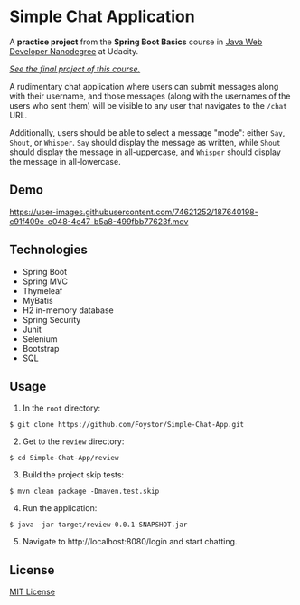 # Simple Chat Application

A **practice project** from the **Spring Boot Basics** course in [Java Web Developer Nanodegree](https://www.udacity.com/course/java-developer-nanodegree--nd035) at Udacity.

[_See the final project of this course._](https://github.com/Foystor/SuperDuperDrive)

A rudimentary chat application where users can submit messages along with their username, and those messages (along with the usernames of the users who sent them) will be visible to any user that navigates to the `/chat` URL.

Additionally, users should be able to select a message "mode": either `Say`, `Shout`, or `Whisper`. `Say` should display the message as written, while `Shout` should display the message in all-uppercase, and `Whisper` should display the message in all-lowercase.

## Demo

https://user-images.githubusercontent.com/74621252/187640198-c91f409e-e048-4e47-b5a8-499fbb77623f.mov

## Technologies

- Spring Boot
- Spring MVC
- Thymeleaf
- MyBatis
- H2 in-memory database
- Spring Security
- Junit
- Selenium
- Bootstrap
- SQL

## Usage

1. In the `root` directory:

```
$ git clone https://github.com/Foystor/Simple-Chat-App.git
```

2. Get to the `review` directory:

```
$ cd Simple-Chat-App/review
```

3. Build the project skip tests:

```
$ mvn clean package -Dmaven.test.skip
```

4. Run the application:

```
$ java -jar target/review-0.0.1-SNAPSHOT.jar
```

5. Navigate to http://localhost:8080/login and start chatting.

## License

[MIT License](LICENSE)

